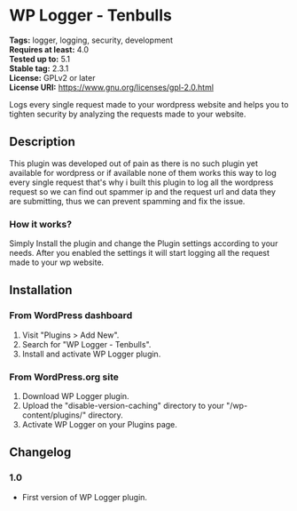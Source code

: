 # WP Logger - Tenbulls 
**Tags:** logger, logging, security, development  
**Requires at least:** 4.0  
**Tested up to:** 5.1  
**Stable tag:** 2.3.1  
**License:** GPLv2 or later  
**License URI:** https://www.gnu.org/licenses/gpl-2.0.html  

Logs every single request made to your wordpress website and helps you to tighten security by analyzing the requests made to your website.


## Description 

This plugin was developed out of pain as there is no such plugin yet available for wordpress or if available none of them works this way to log every single request that's why i built this plugin to log all the wordpress request so we can find out spammer ip and the request url and data they are submitting, thus we can prevent spamming and fix the issue.


### How it works? 
Simply Install the plugin and change the Plugin settings according to your needs. 
After you enabled the settings it will start logging all the request made to your wp website.



## Installation 


### From WordPress dashboard 

1. Visit "Plugins > Add New".
2. Search for "WP Logger - Tenbulls".
3. Install and activate WP Logger plugin.


### From WordPress.org site 

1. Download WP Logger plugin.
2. Upload the "disable-version-caching" directory to your "/wp-content/plugins/" directory.
3. Activate WP Logger on your Plugins page.


## Changelog 


### 1.0 
* First version of WP Logger plugin.

